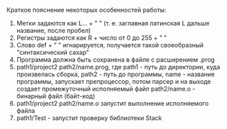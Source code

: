 Краткое пояснение некоторых особенностей работы:
 1. Метки задаются как L... + " " (т. е. заглавная латинская L дальше название, после пробел)
 2. Регистры задаются как R + число от 0 до 255 + " "
 3. Слово def + " " игнарируется, получается такой своеобразный "синтаксический сахар"
 4. Программа должна быть сохранена в файле с расширением .prog
 5. path1/project2 path2/name.prog, где path1 - путь до директории, куда произвелась сборка, path2 - путь до программы,
name - название программы, запускает препроцессор, потом парсер и на выходе создает промежуточный исполняемый файл
path2/name.o - бинарный файл (байт-код)
 6. path1/project2 path2/name.o запустит выполнение исполняемого файла
 7. path1/Test - запустит проверку библиотеки Stack
